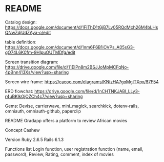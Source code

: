 # README

Catalog design: https://docs.google.com/document/d/1FiThD1tGjB7Lv05RQdMch26M4bLHsQNwZdjUdZAya-o/edit

table definition: https://docs.google.com/document/d/1nm6F6B1iOVPs_A05sG3-gO74L6K0fm-9HIpuOUTMDfg/edit

Screen transition diagram: https://drive.google.com/file/d/11EIPn8m2BSJJoMpMCFqNo-4pBnn413Xs/view?usp=sharing

Screen wire frame: https://cacoo.com/diagrams/KNizHA7goMglTXpx/87F54

ERD flowchat: https://drive.google.com/file/d/1nCHTNKJABl_LLy3-r4uBKlkOjOZCh4c7/view?usp=sharing

Gems: Devise, carrierwave, mini_magick, searchkick, dotenv-rails, omniauth, omniauth-github, paperclip

README Gradapp offers a platform to review African movies

Concept Cashew

Version Ruby 2.6.5 Rails 6.1.3

Functions list
Login function, user registration function (name, email, password), Review, Rating, comment, index of movies
